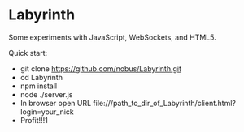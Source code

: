 # Labyrinth
Some experiments with JavaScript, WebSockets, and HTML5.

Quick start:
- git clone https://github.com/nobus/Labyrinth.git
- cd Labyrinth
- npm install
- node ./server.js
- In browser open URL file:///path_to_dir_of_Labyrinth/client.html?login=your_nick
- Profit!!!1
